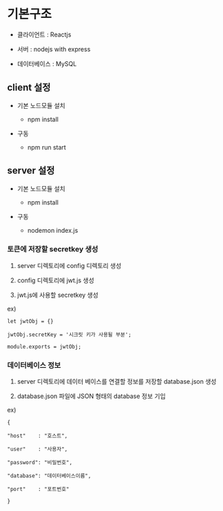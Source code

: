# 기본구조
* 클라이언트 : Reactjs

* 서버 : nodejs with express

* 데이터베이스 : MySQL

## client 설정
* 기본 노드모듈 설치

    - npm install

* 구동

    - npm run start

## server 설정

* 기본 노드모듈 설치

    - npm install

* 구동

    - nodemon index.js

### 토큰에 저장할 secretkey 생성

1. server 디렉토리에 config 디렉토리 생성

2. config 디렉토리에 jwt.js 생성

3. jwt.js에 사용할 secretkey 생성

ex)

    let jwtObj = {}

    jwtObj.secretKey = '시크릿 키가 사용될 부분';

    module.exports = jwtObj;


### 데이터베이스 정보

1. server 디렉토리에 데이터 베이스를 연결할 정보를 저장할 database.json 생성

2. database.json 파일에  JSON 형태의 database 정보 기입

ex)

    {

    "host"    : "호스트",

    "user"    : "사용자",

    "password": "비밀번호",

    "database": "데이터베이스이름",

    "port"    : "포트번호"

    }

